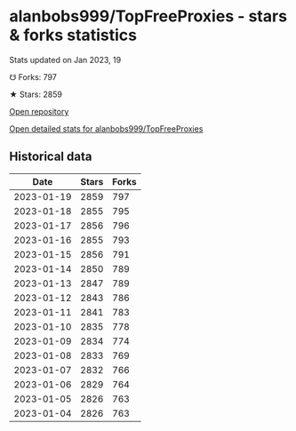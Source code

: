# alanbobs999/TopFreeProxies - stars & forks statistics

Stats updated on Jan 2023, 19

☋ Forks: 797

★ Stars: 2859

[Open repository](https://github.com/alanbobs999/TopFreeProxies)

[Open detailed stats for alanbobs999/TopFreeProxies](https://reviewgithub.com/rep/alanbobs999/TopFreeProxies)

## Historical data
| Date | Stars | Forks |
|------|-------|-------|
| 2023-01-19 | 2859 | 797 | 
| 2023-01-18 | 2855 | 795 | 
| 2023-01-17 | 2856 | 796 | 
| 2023-01-16 | 2855 | 793 | 
| 2023-01-15 | 2856 | 791 | 
| 2023-01-14 | 2850 | 789 | 
| 2023-01-13 | 2847 | 789 | 
| 2023-01-12 | 2843 | 786 | 
| 2023-01-11 | 2841 | 783 | 
| 2023-01-10 | 2835 | 778 | 
| 2023-01-09 | 2834 | 774 | 
| 2023-01-08 | 2833 | 769 | 
| 2023-01-07 | 2832 | 766 | 
| 2023-01-06 | 2829 | 764 | 
| 2023-01-05 | 2826 | 763 | 
| 2023-01-04 | 2826 | 763 | 

